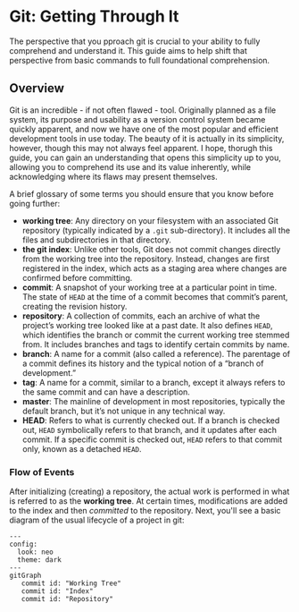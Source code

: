 # Git: Getting Through It

The perspective that you pproach git is crucial to your ability to fully comprehend and understand it. This guide aims to help shift that perspective from basic commands to full foundational comprehension.

## Overview

Git is an incredible - if not often flawed - tool. Originally planned as a file system, its purpose and usability as a version control system became quickly apparent, and now we have one of the most popular and efficient development tools in use today. The beauty of it is actually in its simplicity, however, though this may not always feel apparent. I hope, thorugh this guide, you can gain an understanding that opens this simplicity up to you, allowing you to comprehend its use and its value inherently, while acknowledging where its flaws may present themselves.

A brief glossary of some terms you should ensure that you know before going further:
    
- **working tree**: Any directory on your filesystem with an associated Git repository (typically indicated by a `.git` sub-directory). It includes all the files and subdirectories in that directory.
- **the git index**: Unlike other tools, Git does not commit changes directly from the working tree into the repository. Instead, changes are first registered in the index, which acts as a staging area where changes are confirmed before committing.
- **commit**: A snapshot of your working tree at a particular point in time. The state of `HEAD` at the time of a commit becomes that commit’s parent, creating the revision history.
- **repository**: A collection of commits, each an archive of what the project’s working tree looked like at a past date. It also defines `HEAD`, which identifies the branch or commit the current working tree stemmed from. It includes branches and tags to identify certain commits by name.
- **branch**: A name for a commit (also called a reference). The parentage of a commit defines its history and the typical notion of a “branch of development.”
- **tag**: A name for a commit, similar to a branch, except it always refers to the same commit and can have a description.
- **master**: The mainline of development in most repositories, typically the default branch, but it’s not unique in any technical way.
- **HEAD**: Refers to what is currently checked out. If a branch is checked out, `HEAD` symbolically refers to that branch, and it updates after each commit. If a specific commit is checked out, `HEAD` refers to that commit only, known as a detached `HEAD`.

### Flow of Events

After initializing (creating) a repository, the actual work is performed in what is referred to as the **working tree**. At certain times, modifications are added to the index and then _committed_ to the repository. Next, you'll see a basic diagram of the usual lifecycle of a project in git:

```mermaid
---
config:
  look: neo
  theme: dark
---
gitGraph
   commit id: "Working Tree"
   commit id: "Index"
   commit id: "Repository"
```
